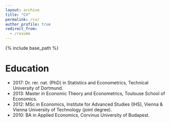 ```yaml
---
layout: archive
title: "CV"
permalink: /cv/
author_profile: true
redirect_from:
  - /resume
---
```


{% include base_path %}

Education
======
* 2017: Dr. rer. nat. (PhD) in Statistics and Econometrics, Technical University of Dortmund.
* 2013: Master in Economic Theory and Econometrics, Toulouse School of Economics.
* 2012: MSc in Economics, Institute for Advanced Studies (IHS), Vienna & Vienna University of Technology (joint degree).
* 2010: BA in Applied Economics, Corvinus University of Budapest.
